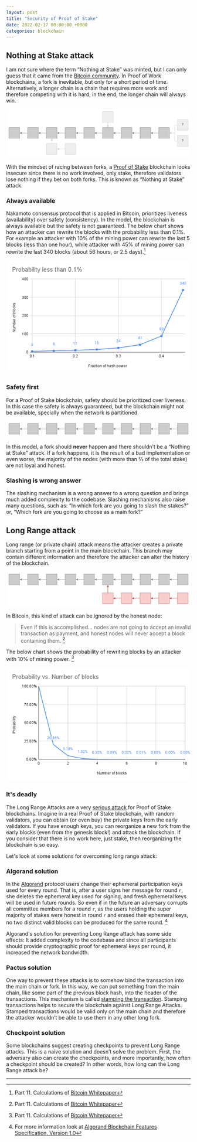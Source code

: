```yaml
---
layout: post
title: "Security of Proof of Stake"
date: 2022-02-17 00:00:00 +0000
categories: blockchain
---
```


## Nothing at Stake attack

I am not sure where the term “Nothing at Stake” was minted, but I can only guess that it came from the
[Bitcoin community](https://bitcointalk.org/index.php?topic=897488.0). In Proof of Work blockchains,
a fork is inevitable, but only for a short period of time. Alternatively, a longer chain is a chain
that requires more work and therefore competing with it is hard, in the end, the longer chain will always win.

![Proof of Work blockchain](../_site/assets/images/../../../assets/images/proof_of_work_blockchain.png)

With the mindset of racing between forks, a [Proof of Stake](https://bitcointalk.org/index.php?topic=27787.0) blockchain
looks insecure since there is no work involved, only stake, therefore validators lose nothing if they bet on both forks.
This is known as “Nothing at Stake” attack.

### Always available

Nakamoto consensus protocol that is applied in Bitcoin, prioritizes liveness (availability) over safety (consistency).
In the model, the blockchain is always available but the safety is not guaranteed.
The below chart shows how an attacker can rewrite the blocks with the probability less than 0.1%.
For example an attacker with 10% of the mining power can rewrite the last 5 blocks (less than one hour), while attacker with 45% of mining power can rewrite the last 340 blocks (about 56 hours, or 2.5 days).[^1]

![Attacking bitcoin with probability less than 0.01%](../_site/assets/images/../../../assets/images/bitcoin_attacker_probability_less_than_0.001.png)

### Safety first

For a Proof of Stake blockchain, safety should be prioritized over liveness. In this case the safety is always guaranteed,
but the blockchain might not be available, specially when the network is partitioned.

![Proof of Stake blockchain](../_site/assets/images/../../../assets/images/proof_of_stake_blockchain.png)

In this model, a fork should **never** happen and there shouldn’t be a “Nothing at Stake” attack.
If a fork happens, it is the result of a bad implementation or even worse, the majority of the nodes
(with more than ⅔ of the total stake) are not loyal and honest.

### Slashing is wrong answer

The slashing mechanism is a wrong answer to a wrong question and brings much added complexity to the codebase.
Slashing mechanisms also raise many questions, such as: “In which fork are you going to slash the stakes?” or,
“Which fork are you going to choose as a main fork?”

## Long Range attack

Long range (or private chain) attack means the attacker creates a private branch starting from a point in the main blockchain.
This branch may contain different information and therefore the attacker can alter the history of the blockchain.

![Long Range attack](../_site/assets/images/../../../assets/images/long_range_attack.png)

In Bitcoin, this kind of attack can be ignored by the honest node:

> Even if this is accomplished... nodes are not going to accept an invalid transaction as payment, and honest nodes
> will never accept a block containing them. [^1]

The below chart shows the probability of rewriting blocks by an attacker with 10% of mining power. [^1]

![Long Range attack probability in Bitcoin](../_site/assets/images/../../../assets/images/bitcoin_long_range_attack_probability.png)

### It's deadly

The Long Range Attacks are a very [serious attack](https://bitcointalk.org/index.php?topic=1382241.0) for Proof of Stake blockchains.
Imagine in a real Proof of Stake blockchain, with random validators, you can obtain (or even buy) the private keys from the early validators.
If you have enough keys, you can reorganize a new fork from the early blocks (even from the genesis block!) and attack the blockchain.
If you consider that there is no work here, just stake, then reorganizing the blockchain is so easy.

Let's look at some solutions for overcoming long range attack:

### Algorand solution

In the [Algorand](https://www.algorand.com/) protocol users change their ephemeral participation keys used for every round. That is, after a user signs her message for round `r`, she deletes the ephemeral key used for signing, and fresh ephemeral keys will be used in future rounds. So even if in the future an adversary corrupts all committee members for a round `r`, as the users holding the super majority of stakes were honest in round `r` and erased their ephemeral
keys, no two distinct valid blocks can be produced for the same round. [^2]

Algorand's solution for preventing Long Range attack has some side effects: It added complexity to the codebase and since all participants should provide cryptographic proof for ephemeral keys per round, it increased the network bandwidth.

### Pactus solution

One way to prevent these attacks is to somehow bind the transaction into the main chain or fork.
In this way, we can put something from the main chain, like some part of the previous block hash, into the header of the transactions.
This mechanism is called [stamping the transaction](https://pactus.org/learn/transaction/stamping/). Stamping transactions helps to secure the blockchain against Long Range Attacks. Stamped transactions would be valid only on the main chain and therefore the attacker wouldn’t be able to use them in any other long fork.

### Checkpoint solution

Some blockchains suggest creating checkpoints to prevent Long Range attacks. This is a naive solution and doesn’t solve the problem.
First, the adversary also can create the checkpoints, and more importantly, how often a checkpoint should be created? In other words,
how long can the Long Range attack be?

---

[^1]: Part 11. Calculations of [Bitcoin Whitepaper](https://bitcoin.org/bitcoin.pdf)
[^2]: For more information look at [Algorand Blockchain Features Specification, Version 1.0](https://github.com/algorandfoundation/specs/blob/master/overview/Algorand_v1_spec-2.pdf)
